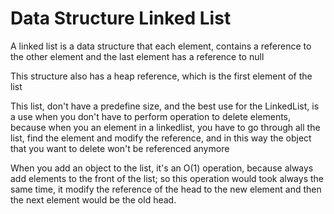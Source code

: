 # Data Structure Linked List

A linked list is a data structure that each element, contains a reference to the other element and  the last element has a reference to null

This structure also has a heap reference, which is the first element of the list

This list, don't have a predefine size, and the best use for the LinkedList, is a use when you don't have to perform operation to delete elements, because when you an element in a linkedlist, you have to go through all the list, find the element and modify the reference, and in this way the object that you want to delete won't be referenced anymore

When you add an object to the list, it's an O(1) operation, because always add elements to the front of the list; so this operation would took always the same time, it modify the reference of the head to the new element and then the next element would be the old head.